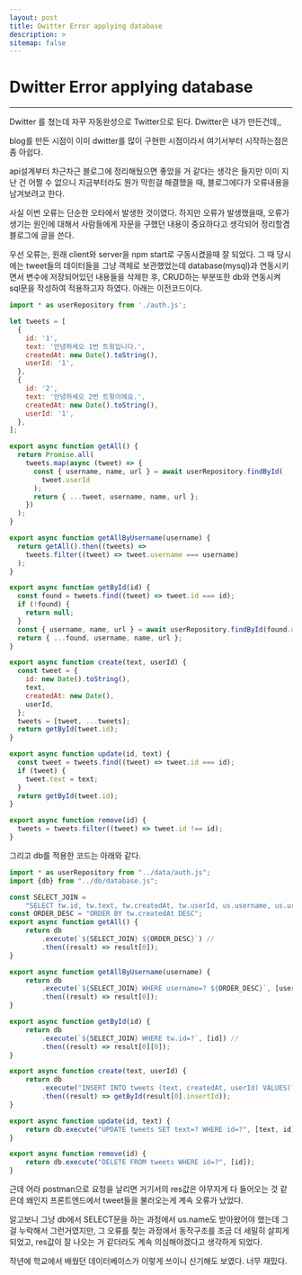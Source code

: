 ```yaml
---
layout: post
title: Dwitter Error applying database
description: >
sitemap: false
---
```


# Dwitter Error applying database

---------------------

Dwitter 를 쳤는데 자꾸 자동완성으로 Twitter으로 된다. Dwitter은 내가 만든건데,,

blog를 만든 시점이 이미 dwitter를 많이 구현한 시점이라서 여기서부터 시작하는점은 좀 아쉽다. 

api설계부터 차근차근 블로그에 정리해뒀으면 좋았을 거 같다는 생각은 들지만 이미 지난 건 어쩔 수 없으니 지금부터라도 뭔가 막힌걸 해결했을 때, 블로그에다가 오류내용을 남겨보려고 한다.

사실 이번 오류는 단순한 오타에서 발생한 것이였다. 하지만 오류가 발생했을때, 오류가 생기는 원인에 대해서 사람들에게 자문을 구했던 내용이 중요하다고 생각되어 정리할겸 블로그에 글을 쓴다.

우선 오류는, 원래 client와 server을 npm start로 구동시켰을때 잘 되었다. 그 때 당시에는 tweet들의 데이터들을 그냥 객체로 보관했었는데 database(mysql)과 연동시키면서 변수에 저장되어있던 내용들을 삭제한 후, CRUD하는 부분또한 db와 연동시켜 sql문을 작성하여 적용하고자 하였다. 아래는 이전코드이다.

```javascript
import * as userRepository from './auth.js';

let tweets = [
  {
    id: '1',
    text: '안녕하세오 1번 트윗입니다.',
    createdAt: new Date().toString(),
    userId: '1',
  },
  {
    id: '2',
    text: '안녕하세오 2번 트윗이에요.',
    createdAt: new Date().toString(),
    userId: '1',
  },
];

export async function getAll() {
  return Promise.all(
    tweets.map(async (tweet) => {
      const { username, name, url } = await userRepository.findById(
        tweet.userId
      );
      return { ...tweet, username, name, url };
    })
  );
}

export async function getAllByUsername(username) {
  return getAll().then((tweets) =>
    tweets.filter((tweet) => tweet.username === username)
  );
}

export async function getById(id) {
  const found = tweets.find((tweet) => tweet.id === id);
  if (!found) {
    return null;
  }
  const { username, name, url } = await userRepository.findById(found.userId);
  return { ...found, username, name, url };
}

export async function create(text, userId) {
  const tweet = {
    id: new Date().toString(),
    text,
    createdAt: new Date(),
    userId,
  };
  tweets = [tweet, ...tweets];
  return getById(tweet.id);
}

export async function update(id, text) {
  const tweet = tweets.find((tweet) => tweet.id === id);
  if (tweet) {
    tweet.text = text;
  }
  return getById(tweet.id);
}

export async function remove(id) {
  tweets = tweets.filter((tweet) => tweet.id !== id);
}
```

그리고 db를 적용한 코드는 아래와 같다.

```javascript
import * as userRepository from "../data/auth.js";
import {db} from "../db/database.js";

const SELECT_JOIN =
    "SELECT tw.id, tw.text, tw.createdAt, tw.userId, us.username, us.url FROM tweets as tw JOIN users as us ON tw.userId = us.id";
const ORDER_DESC = "ORDER BY tw.createdAt DESC";
export async function getAll() {
    return db
        .execute(`${SELECT_JOIN} ${ORDER_DESC}`) //
        .then((result) => result[0]);
}

export async function getAllByUsername(username) {
    return db
        .execute(`${SELECT_JOIN} WHERE username=? ${ORDER_DESC}`, [username]) //
        .then((result) => result[0]);
}

export async function getById(id) {
    return db
        .execute(`${SELECT_JOIN} WHERE tw.id=?`, [id]) //
        .then((result) => result[0][0]);
}

export async function create(text, userId) {
    return db
        .execute("INSERT INTO tweets (text, createdAt, userId) VALUES(?,?,?)", [text, new Date(), userId])
        .then((result) => getById(result[0].insertId));
}

export async function update(id, text) {
    return db.execute("UPDATE tweets SET text=? WHERE id=?", [text, id]).then(() => getById(id));
}

export async function remove(id) {
    return db.execute("DELETE FROM tweets WHERE id=?", [id]);
}

```

근데 어라 postman으로 요청을 날리면 거기서의 res값은 야무지게 다 들어오는 것 같은데 왜인지 프론트엔드에서 tweet들을 불러오는게 계속 오류가 났었다.

알고보니 그냥 db에서 SELECT문을 하는 과정에서 us.name도 받아왔어야 했는데 그걸 누락해서 그런거였지만, 그 오류를 찾는 과정에서 동작구조를 조금 더 세밀히 살피게 되었고,  res값이 잘 나오는 거 같더라도 계속 의심해야겠다고 생각하게 되었다.

작년에 학교에서 배웠던 데이터베이스가 이렇게 쓰이니 신기해도 보였다. 너무 재밌다.
